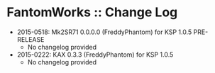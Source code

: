# FantomWorks :: Change Log

* 2015-0518: Mk2SR71 0.0.0.0 (FreddyPhantom) for KSP 1.0.5 PRE-RELEASE
	+ No changelog provided 
* 2015-0222: KAX 0.3.3 (FreddyPhantom) for KSP 1.0.5
	+ No changelog provided 
